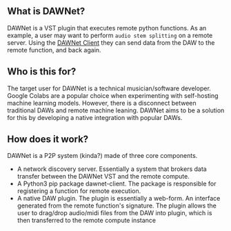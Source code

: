 ## What is DAWNet?

DAWNet is a VST plugin that executes remote python functions.  As an example, a user may want to perform `audio stem splitting` on a remote server.  Using the [DAWNet Client](/client/) they can send data from the DAW to the remote function, and back again. 

## Who is this for?

The target user for DAWNet is a technical musician/software developer.  Google Colabs are a popular choice when experimenting with self-hosting machine learning models.  However, there is a disconnect between traditional DAWs and remote machine leaning.  DAWNet aims to be a solution for this by developing a native integration with popular DAWs.    

## How does it work?

DAWNet is a P2P system (kinda?) made of three core components. 
- A network discovery server.  Essentially a system that brokers data transfer between the DAWNet VST and the remote compute.
- A Python3 pip package dawnet-client. The package is responsible for registering a function for remote execution.  
- A native DAW plugin.  The plugin is essentially a web-form.  An interface generated from the remote function's signature.  The plugin allows the user to drag/drop audio/midi files from the DAW into plugin, which is then transferred to the remote compute instance  
